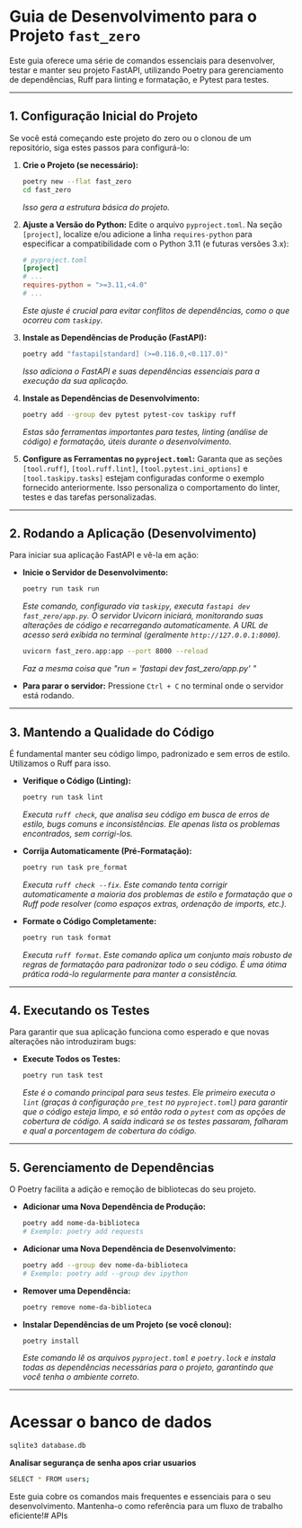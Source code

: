 # Guia de Desenvolvimento para o Projeto `fast_zero`

Este guia oferece uma série de comandos essenciais para desenvolver, testar e manter seu projeto FastAPI, utilizando Poetry para gerenciamento de dependências, Ruff para linting e formatação, e Pytest para testes.

---

## 1. Configuração Inicial do Projeto

Se você está começando este projeto do zero ou o clonou de um repositório, siga estes passos para configurá-lo:

1.  **Crie o Projeto (se necessário):**
    ```bash
    poetry new --flat fast_zero
    cd fast_zero
    ```
    *Isso gera a estrutura básica do projeto.*

2.  **Ajuste a Versão do Python:**
    Edite o arquivo `pyproject.toml`. Na seção `[project]`, localize e/ou adicione a linha `requires-python` para especificar a compatibilidade com o Python 3.11 (e futuras versões 3.x):
    ```toml
    # pyproject.toml
    [project]
    # ...
    requires-python = ">=3.11,<4.0"
    # ...
    ```
    *Este ajuste é crucial para evitar conflitos de dependências, como o que ocorreu com `taskipy`.*

3.  **Instale as Dependências de Produção (FastAPI):**
    ```bash
    poetry add "fastapi[standard] (>=0.116.0,<0.117.0)"
    ```
    *Isso adiciona o FastAPI e suas dependências essenciais para a execução da sua aplicação.*

4.  **Instale as Dependências de Desenvolvimento:**
    ```bash
    poetry add --group dev pytest pytest-cov taskipy ruff
    ```
    *Estas são ferramentas importantes para testes, linting (análise de código) e formatação, úteis durante o desenvolvimento.*

5.  **Configure as Ferramentas no `pyproject.toml`:**
    Garanta que as seções `[tool.ruff]`, `[tool.ruff.lint]`, `[tool.pytest.ini_options]` e `[tool.taskipy.tasks]` estejam configuradas conforme o exemplo fornecido anteriormente. Isso personaliza o comportamento do linter, testes e das tarefas personalizadas.

---

## 2. Rodando a Aplicação (Desenvolvimento)

Para iniciar sua aplicação FastAPI e vê-la em ação:

* **Inicie o Servidor de Desenvolvimento:**
    ```bash
    poetry run task run
    ```
    *Este comando, configurado via `taskipy`, executa `fastapi dev fast_zero/app.py`. O servidor Uvicorn iniciará, monitorando suas alterações de código e recarregando automaticamente. A URL de acesso será exibida no terminal (geralmente `http://127.0.0.1:8000`).*
    ```bash
    uvicorn fast_zero.app:app --port 8000 --reload
    ```
    *Faz a mesma coisa que "run = 'fastapi dev fast_zero/app.py' "*
    
* **Para parar o servidor:** Pressione `Ctrl + C` no terminal onde o servidor está rodando.

---

## 3. Mantendo a Qualidade do Código

É fundamental manter seu código limpo, padronizado e sem erros de estilo. Utilizamos o Ruff para isso.

* **Verifique o Código (Linting):**
    ```bash
    poetry run task lint
    ```
    *Executa `ruff check`, que analisa seu código em busca de erros de estilo, bugs comuns e inconsistências. Ele apenas lista os problemas encontrados, sem corrigi-los.*

* **Corrija Automaticamente (Pré-Formatação):**
    ```bash
    poetry run task pre_format
    ```
    *Executa `ruff check --fix`. Este comando tenta corrigir automaticamente a maioria dos problemas de estilo e formatação que o Ruff pode resolver (como espaços extras, ordenação de imports, etc.).*

* **Formate o Código Completamente:**
    ```bash
    poetry run task format
    ```
    *Executa `ruff format`. Este comando aplica um conjunto mais robusto de regras de formatação para padronizar todo o seu código. É uma ótima prática rodá-lo regularmente para manter a consistência.*

---

## 4. Executando os Testes

Para garantir que sua aplicação funciona como esperado e que novas alterações não introduziram bugs:

* **Execute Todos os Testes:**
    ```bash
    poetry run task test
    ```
    *Este é o comando principal para seus testes. Ele primeiro executa o `lint` (graças à configuração `pre_test` no `pyproject.toml`) para garantir que o código esteja limpo, e só então roda o `pytest` com as opções de cobertura de código. A saída indicará se os testes passaram, falharam e qual a porcentagem de cobertura do código.*

---

## 5. Gerenciamento de Dependências

O Poetry facilita a adição e remoção de bibliotecas do seu projeto.

* **Adicionar uma Nova Dependência de Produção:**
    ```bash
    poetry add nome-da-biblioteca
    # Exemplo: poetry add requests
    ```

* **Adicionar uma Nova Dependência de Desenvolvimento:**
    ```bash
    poetry add --group dev nome-da-biblioteca
    # Exemplo: poetry add --group dev ipython
    ```

* **Remover uma Dependência:**
    ```bash
    poetry remove nome-da-biblioteca
    ```

* **Instalar Dependências de um Projeto (se você clonou):**
    ```bash
    poetry install
    ```
    *Este comando lê os arquivos `pyproject.toml` e `poetry.lock` e instala todas as dependências necessárias para o projeto, garantindo que você tenha o ambiente correto.*

---
# Acessar o banco de dados
```bash
sqlite3 database.db
```
**Analisar segurança de senha apos criar usuarios**
```bash
SELECT * FROM users;
```

Este guia cobre os comandos mais frequentes e essenciais para o seu desenvolvimento. Mantenha-o como referência para um fluxo de trabalho eficiente!# APIs
